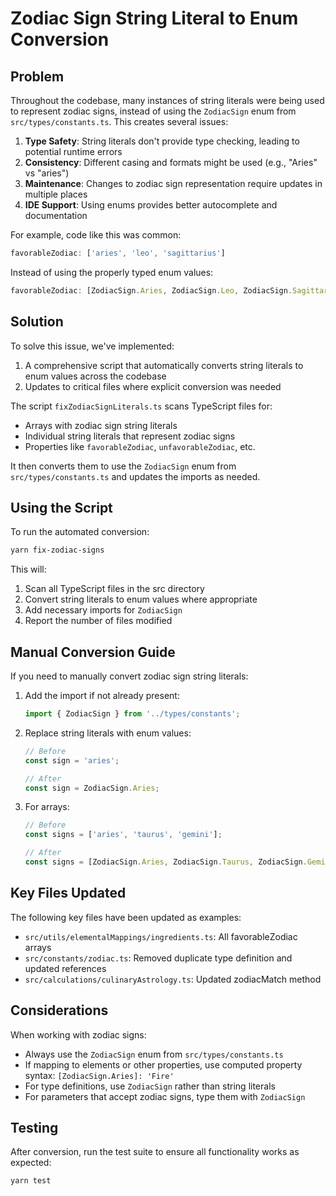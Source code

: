 # Zodiac Sign String Literal to Enum Conversion

## Problem

Throughout the codebase, many instances of string literals were being used to represent zodiac signs, instead of using the `ZodiacSign` enum from `src/types/constants.ts`. This creates several issues:

1. **Type Safety**: String literals don't provide type checking, leading to potential runtime errors
2. **Consistency**: Different casing and formats might be used (e.g., "Aries" vs "aries")
3. **Maintenance**: Changes to zodiac sign representation require updates in multiple places
4. **IDE Support**: Using enums provides better autocomplete and documentation

For example, code like this was common:

```typescript
favorableZodiac: ['aries', 'leo', 'sagittarius']
```

Instead of using the properly typed enum values:

```typescript
favorableZodiac: [ZodiacSign.Aries, ZodiacSign.Leo, ZodiacSign.Sagittarius]
```

## Solution

To solve this issue, we've implemented:

1. A comprehensive script that automatically converts string literals to enum values across the codebase
2. Updates to critical files where explicit conversion was needed

The script `fixZodiacSignLiterals.ts` scans TypeScript files for:
- Arrays with zodiac sign string literals
- Individual string literals that represent zodiac signs
- Properties like `favorableZodiac`, `unfavorableZodiac`, etc.

It then converts them to use the `ZodiacSign` enum from `src/types/constants.ts` and updates the imports as needed.

## Using the Script

To run the automated conversion:

```bash
yarn fix-zodiac-signs
```

This will:
1. Scan all TypeScript files in the src directory
2. Convert string literals to enum values where appropriate
3. Add necessary imports for `ZodiacSign`
4. Report the number of files modified

## Manual Conversion Guide

If you need to manually convert zodiac sign string literals:

1. Add the import if not already present:
   ```typescript
   import { ZodiacSign } from '../types/constants';
   ```

2. Replace string literals with enum values:
   ```typescript
   // Before
   const sign = 'aries';
   
   // After
   const sign = ZodiacSign.Aries;
   ```

3. For arrays:
   ```typescript
   // Before
   const signs = ['aries', 'taurus', 'gemini'];
   
   // After
   const signs = [ZodiacSign.Aries, ZodiacSign.Taurus, ZodiacSign.Gemini];
   ```

## Key Files Updated

The following key files have been updated as examples:

- `src/utils/elementalMappings/ingredients.ts`: All favorableZodiac arrays
- `src/constants/zodiac.ts`: Removed duplicate type definition and updated references
- `src/calculations/culinaryAstrology.ts`: Updated zodiacMatch method

## Considerations

When working with zodiac signs:

- Always use the `ZodiacSign` enum from `src/types/constants.ts`
- If mapping to elements or other properties, use computed property syntax: `[ZodiacSign.Aries]: 'Fire'`
- For type definitions, use `ZodiacSign` rather than string literals
- For parameters that accept zodiac signs, type them with `ZodiacSign`

## Testing

After conversion, run the test suite to ensure all functionality works as expected:

```bash
yarn test
``` 